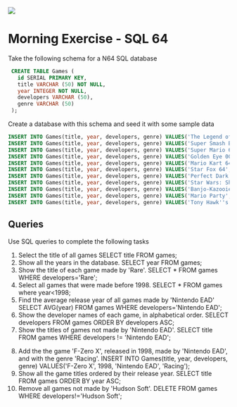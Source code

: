 ![](http://i.giphy.com/KMrye8vZpv6py.gif)

# Morning Exercise - SQL 64

Take the following schema for a N64 SQL database

``` SQL
 CREATE TABLE Games (
   id SERIAL PRIMARY KEY,
   title VARCHAR (50) NOT NULL,
   year INTEGER NOT NULL,
   developers VARCHAR (50),
   genre VARCHAR (50)
 );
```

Create a database with this schema and seed it with some sample data

```SQL
INSERT INTO Games(title, year, developers, genre) VALUES('The Legend of Zelda: The Ocarina of Time', 1998, 'Nintendo EAD', 'Action-Adventure');
INSERT INTO Games(title, year, developers, genre) VALUES('Super Smash Bros.', 1999, 'Hal Laboratory', 'Fighting');
INSERT INTO Games(title, year, developers, genre) VALUES('Super Mario 64', 1996, 'Nintendo EAD', 'Platformer');
INSERT INTO Games(title, year, developers, genre) VALUES('Golden Eye 007', 1997, 'Rare', 'First-Person Shooter');
INSERT INTO Games(title, year, developers, genre) VALUES('Mario Kart 64', 1996, 'Nintendo EAD', 'Racing');
INSERT INTO Games(title, year, developers, genre) VALUES('Star Fox 64', 1997, 'Nintendo EAD', 'Rail/Scrolling Shooter');
INSERT INTO Games(title, year, developers, genre) VALUES('Perfect Dark', 2000, 'Rare', 'First-Person Shooter');
INSERT INTO Games(title, year, developers, genre) VALUES('Star Wars: Shadow of the Empire', 1996, 'Lucas Arts', 'Action');
INSERT INTO Games(title, year, developers, genre) VALUES('Banjo-Kazooie', 1998, 'Rare', 'Platforming');
INSERT INTO Games(title, year, developers, genre) VALUES('Mario Party', 1998, 'Hudson Soft', 'Party Game');
INSERT INTO Games(title, year, developers, genre) VALUES('Tony Hawk''s Pro Skater' , 1996, 'Neversoft', 'Extreme Sports');
```

## Queries

Use SQL queries to complete the following tasks

1. Select the title of all games
SELECT title FROM games;
2. Show all the years in the database.
SELECT year FROM games;
3. Show the title of each game made by 'Rare'.
SELECT * FROM games WHERE developers='Rare';
4. Select all games that were made before 1998.
SELECT * FROM games where year<1998;
5. Find the average release year of all games made by 'Nintendo EAD'
SELECT AVG(year) FROM games WHERE developers='Nintendo EAD';
6. Show the developer names of each game, in alphabetical order.
SELECT developers FROM games ORDER BY developers ASC;
7. Show the titles of games not made by 'Nintendo EAD'.
SELECT title FROM games WHERE developers != 'Nintendo EAD';
<!-- SELECT title FROM games WHERE NOT developers = 'Nintendo EAD'; -->
8. Add the the game 'F-Zero X', released in 1998, made by 'Nintendo EAD', and with the genre 'Racing'.
INSERT INTO Games(title, year, developers, genre) VALUES('F-Zero X', 1998, 'Nintendo EAD', 'Racing');
9. Show all the game titles ordered by their release year.
SELECT title FROM games ORDER BY year ASC;
10. Remove all games not made by 'Hudson Soft'.
DELETE FROM games WHERE developers!='Hudson Soft';

